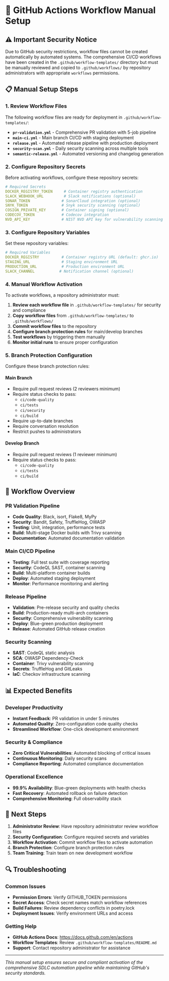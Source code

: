 # 🚀 GitHub Actions Workflow Manual Setup

## ⚠️ Important Security Notice

Due to GitHub security restrictions, workflow files cannot be created automatically by automated systems. The comprehensive CI/CD workflows have been created in the `.github/workflow-templates/` directory but must be manually reviewed and copied to `.github/workflows/` by repository administrators with appropriate `workflows` permissions.

## 📋 Manual Setup Steps

### 1. Review Workflow Files

The following workflow files are ready for deployment in `.github/workflow-templates/`:

- **`pr-validation.yml`** - Comprehensive PR validation with 5-job pipeline
- **`main-ci.yml`** - Main branch CI/CD with staging deployment
- **`release.yml`** - Automated release pipeline with production deployment
- **`security-scan.yml`** - Daily security scanning across multiple tools
- **`semantic-release.yml`** - Automated versioning and changelog generation

### 2. Configure Repository Secrets

Before activating workflows, configure these repository secrets:

```yaml
# Required Secrets
DOCKER_REGISTRY_TOKEN     # Container registry authentication
SLACK_WEBHOOK_URL         # Slack notifications (optional)
SONAR_TOKEN              # SonarCloud integration (optional)
SNYK_TOKEN               # Snyk security scanning (optional)
COSIGN_PRIVATE_KEY       # Container signing (optional)
CODECOV_TOKEN            # Codecov integration
NVD_API_KEY              # NIST NVD API key for vulnerability scanning
```

### 3. Configure Repository Variables

Set these repository variables:

```yaml
# Required Variables
DOCKER_REGISTRY          # Container registry URL (default: ghcr.io)
STAGING_URL              # Staging environment URL
PRODUCTION_URL           # Production environment URL
SLACK_CHANNEL           # Notification channel (optional)
```

### 4. Manual Workflow Activation

To activate workflows, a repository administrator must:

1. **Review each workflow file** in `.github/workflow-templates/` for security and compliance
2. **Copy workflow files** from `.github/workflow-templates/` to `.github/workflows/`
3. **Commit workflow files** to the repository
4. **Configure branch protection rules** for main/develop branches
5. **Test workflows** by triggering them manually
6. **Monitor initial runs** to ensure proper configuration

### 5. Branch Protection Configuration

Configure these branch protection rules:

#### Main Branch
- Require pull request reviews (2 reviewers minimum)
- Require status checks to pass:
  - `ci/code-quality`
  - `ci/tests`
  - `ci/security`
  - `ci/build`
- Require up-to-date branches
- Require conversation resolution
- Restrict pushes to administrators

#### Develop Branch
- Require pull request reviews (1 reviewer minimum)
- Require status checks to pass:
  - `ci/code-quality`
  - `ci/tests`
  - `ci/build`

## 🔧 Workflow Overview

### PR Validation Pipeline
- **Code Quality**: Black, isort, Flake8, MyPy
- **Security**: Bandit, Safety, TruffleHog, OWASP
- **Testing**: Unit, integration, performance tests
- **Build**: Multi-stage Docker builds with Trivy scanning
- **Documentation**: Automated documentation validation

### Main CI/CD Pipeline
- **Testing**: Full test suite with coverage reporting
- **Security**: CodeQL SAST, container scanning
- **Build**: Multi-platform container builds
- **Deploy**: Automated staging deployment
- **Monitor**: Performance monitoring and alerting

### Release Pipeline
- **Validation**: Pre-release security and quality checks
- **Build**: Production-ready multi-arch containers
- **Security**: Comprehensive vulnerability scanning
- **Deploy**: Blue-green production deployment
- **Release**: Automated GitHub release creation

### Security Scanning
- **SAST**: CodeQL static analysis
- **SCA**: OWASP Dependency-Check
- **Container**: Trivy vulnerability scanning
- **Secrets**: TruffleHog and GitLeaks
- **IaC**: Checkov infrastructure scanning

## 📊 Expected Benefits

### Developer Productivity
- **Instant Feedback**: PR validation in under 5 minutes
- **Automated Quality**: Zero-configuration code quality checks
- **Streamlined Workflow**: One-click development environment

### Security & Compliance
- **Zero Critical Vulnerabilities**: Automated blocking of critical issues
- **Continuous Monitoring**: Daily security scans
- **Compliance Reporting**: Automated compliance documentation

### Operational Excellence
- **99.9% Availability**: Blue-green deployments with health checks
- **Fast Recovery**: Automated rollback on failure detection
- **Comprehensive Monitoring**: Full observability stack

## 🎯 Next Steps

1. **Administrator Review**: Have repository administrator review workflow files
2. **Security Configuration**: Configure required secrets and variables
3. **Workflow Activation**: Commit workflow files to activate automation
4. **Branch Protection**: Configure branch protection rules
5. **Team Training**: Train team on new development workflow

## 🔍 Troubleshooting

### Common Issues
- **Permission Errors**: Verify GITHUB_TOKEN permissions
- **Secret Access**: Check secret names match workflow references
- **Build Failures**: Review dependency conflicts in poetry.lock
- **Deployment Issues**: Verify environment URLs and access

### Getting Help
- **GitHub Actions Docs**: https://docs.github.com/en/actions
- **Workflow Templates**: Review `.github/workflow-templates/README.md`
- **Support**: Contact repository administrator for assistance

---

*This manual setup ensures secure and compliant activation of the comprehensive SDLC automation pipeline while maintaining GitHub's security standards.*